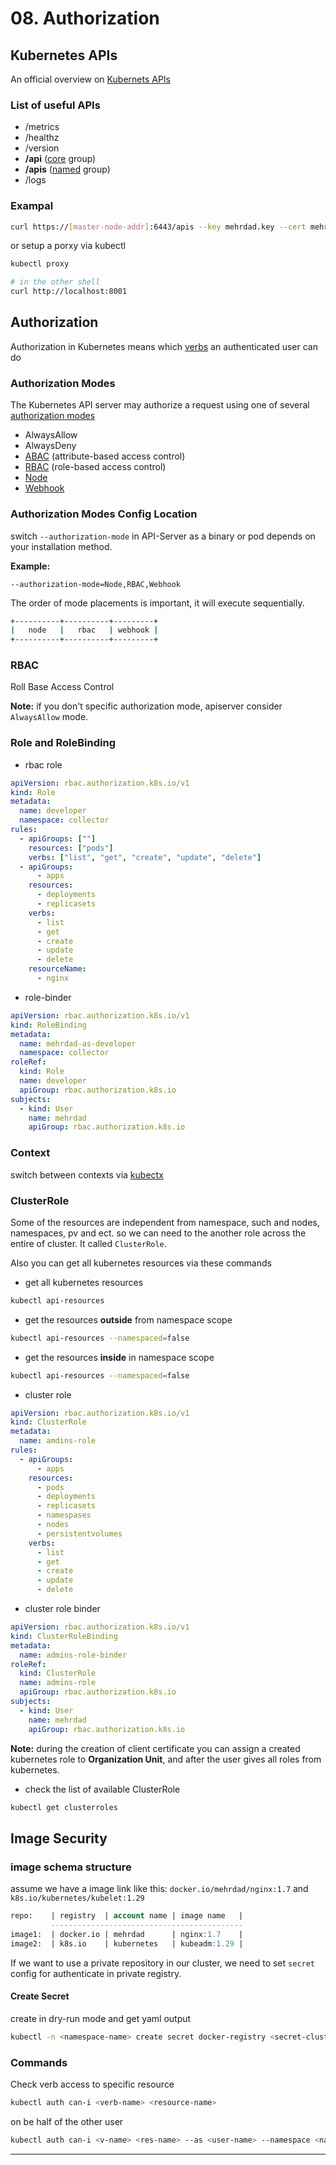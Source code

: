 # 08. Authorization

## Kubernetes APIs

An official overview on [Kubernets APIs]

### List of useful APIs

- /metrics
- /healthz
- /version
- **/api** ([core] group)
- **/apis** ([named] group)
- /logs

### Exampal

```bash
curl https://[master-node-addr]:6443/apis --key mehrdad.key --cert mehrdad.crt --cacert ca.crt
```

or setup a porxy via kubectl

```bash
kubectl proxy

# in the other shell
curl http://localhost:8001
```

## Authorization

Authorization in Kubernetes means which [verbs] an authenticated user can do

### Authorization Modes

The Kubernetes API server may authorize a request using one of several [authorization modes]

- AlwaysAllow
- AlwaysDeny
- [ABAC] (attribute-based access control)
- [RBAC] (role-based access control)
- [Node]
- [Webhook]

### Authorization Modes Config Location

switch `--authorization-mode` in API-Server as a binary or pod depends on your installation method.

**Example:**

`--authorization-mode=Node,RBAC,Webhook`

The order of mode placements is important, it will execute sequentially.

```bash
+----------+----------+---------+
|   node   |   rbac   | webhook |
+----------+----------+---------+
```

### RBAC

Roll Base Access Control

**Note:** if you don't specific authorization mode, apiserver consider `AlwaysAllow` mode.

### Role and RoleBinding

- rbac role

```yaml
apiVersion: rbac.authorization.k8s.io/v1
kind: Role
metadata:
  name: developer
  namespace: collector
rules:
  - apiGroups: [""]
    resources: ["pods"]
    verbs: ["list", "get", "create", "update", "delete"]
  - apiGroups:
      - apps
    resources:
      - deployments
      - replicasets
    verbs:
      - list
      - get
      - create
      - update
      - delete
    resourceName:
      - nginx
```

- role-binder

```yaml
apiVersion: rbac.authorization.k8s.io/v1
kind: RoleBinding
metadata:
  name: mehrdad-as-developer
  namespace: collector
roleRef:
  kind: Role
  name: developer
  apiGroup: rbac.authorization.k8s.io
subjects:
  - kind: User
    name: mehrdad
    apiGroup: rbac.authorization.k8s.io
```

### Context

switch between contexts via [kubectx]

### ClusterRole

Some of the resources are independent from namespace, such and nodes, namespaces, pv and ect. so we can need to the another role across the entire of cluster. It called `ClusterRole`.

Also you can get all kubernetes resources via these commands

- get all kubernetes resources

```bash
kubectl api-resources
```

- get the resources **outside** from namespace scope

```bash
kubectl api-resources --namespaced=false
```

- get the resources **inside** in namespace scope

```bash
kubectl api-resources --namespaced=false
```

- cluster role

```yaml
apiVersion: rbac.authorization.k8s.io/v1
kind: ClusterRole
metadata:
  name: amdins-role
rules:
  - apiGroups:
      - apps
    resources:
      - pods
      - deployments
      - replicasets
      - namespases
      - nodes
      - persistentvolumes
    verbs:
      - list
      - get
      - create
      - update
      - delete
```

- cluster role binder

```yaml
apiVersion: rbac.authorization.k8s.io/v1
kind: ClusterRoleBinding
metadata:
  name: admins-role-binder
roleRef:
  kind: ClusterRole
  name: admins-role
  apiGroup: rbac.authorization.k8s.io
subjects:
  - kind: User
    name: mehrdad
    apiGroup: rbac.authorization.k8s.io
```

**Note:** during the creation of client certificate you can assign a created kubernetes role to **Organization Unit**, and after the user gives all roles from kubernetes.

- check the list of available ClusterRole

```bash
kubectl get clusterroles
```

## Image Security

### image schema structure

assume we have a image link like this: `docker.io/mehrdad/nginx:1.7` and `k8s.io/kubernetes/kubelet:1.29`

```sql
repo:    | registry  | account name | image name   |
         -------------------------------------------
image1:  | docker.io | mehrdad      | nginx:1.7    |
image2:  | k8s.io    | kubernetes   | kubeadm:1.29 |
```

If we want to use a private repository in our cluster, we need to set `secret` config for authenticate in private registry.

#### Create Secret

create in dry-run mode and get yaml output

```bash
kubectl -n <namespace-name> create secret docker-registry <secret-cluster-name> --docker-username=<username> --docker-password=<password> --dry-run=client -o yaml > docker-secret.yaml
 ```

### Commands

Check verb access to specific resource

```bash
kubectl auth can-i <verb-name> <resource-name>
```

on be half of the other user

```bash
kubectl auth can-i <v-name> <res-name> --as <user-name> --namespace <namespace-name>
```

---

<!-- links -->
[Kubernets APIs]: https://kubernetes.io/docs/reference/generated/kubernetes-api/v1.30/
[core]: ../kubernetes_in_picture.md#api-core-group
[named]: ../kubernetes_in_picture.md#apis-named-group
[verbs]: https://kubernetes.io/docs/reference/access-authn-authz/authorization/
[authorization modes]: https://kubernetes.io/docs/reference/access-authn-authz/authorization/#authorization-modules
[Node]: https://kubernetes.io/docs/reference/access-authn-authz/node/
[ABAC]: https://kubernetes.io/docs/reference/access-authn-authz/abac/
[RBAC]: https://kubernetes.io/docs/reference/access-authn-authz/rbac/
[Webhook]: https://kubernetes.io/docs/reference/access-authn-authz/webhook/
[kubectx]: https://github.com/ahmetb/kubectx
